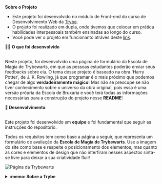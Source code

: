 <strong> Sobre o Projeto </strong>
 - Este projeto foi desenvolvido no módulo de Front-end do curso de Desenvolvimento Web da [Trybe](https://ajuda.betrybe.com/hc/pt-br/articles/360056299454-O-que-%C3%A9-a-Trybe-).
 - O projeto foi realizado em dupla, onde tivemos que colocar em prática habilidades interpessoais também ensinadas ao longo do curso.
 - Você pode ver o projeto em funcionanto atráves deste [link](https://trybe-warts-five.vercel.app/).

 <summary><strong>🧑‍💻 O que foi desenvolvido</strong></summary><br />

Neste projeto, foi desenvolvido uma página de formulário da Escola de Magia de Trybewarts, em que as pessoas estudantes poderão enviar seus feedbacks sobre ela. O tema desse projeto é baseado na obra 'Harry Potter', de J. K. Rowling, já que programar é o mais próximo que podemos chegar de algo **verdadeiramente mágico**! Mas não se preocupe se não tiver conhecimento sobre o universo da obra original, pois essa é uma versão própria da Escola de Bruxaria e você terá todas as informações necessárias para a construção do projeto nesse **README**!

  <summary><strong>🏪 Desenvolvimento </strong></summary><br />

Este projeto foi desenvolvido em **equipe** e foi fundamental que seguir as instruções do repositório.

Todos os requisitos tem como base a página a seguir, que representa um formulário de avaliação da **Escola de Magia de Trybewarts**. Use a imagem do site como base e respeite o posicionamento dos elementos, mas quanto às cores e elementos de design que não interfiram nesses aspectos sinta-se livre para deixar a sua criatividade fluir!

![Página da Trybewarts](./pagina-principal.png)


<details> 
  <summary><strong>:memo: Sobre a Trybe</strong></summary><br />

 - A trybe é uma escola de desenvolvimento web que possui comprometimento genuíno com o sucesso profissional dos estudantes.  Com metodologia ativa e  currículo construído junto com o mercado, possibilitam que mais de 90%  das pessoas formadas trabalhem com tecnologia
Tem um ensino de alta qualidade, onde o currículo e atividades foram desenhados para que as pessoas estudantes tenham a melhor experiência de ensino e, de fato, aprendam as habilidades e competências necessárias para trabalhar.

 - São mais de 1500 horas de formação distribuídas entre estudo de conteúdo, aulas ao vivo, projetos individuais, em grupo e desenvolvimento de habilidades socioemocionais, pois para que se construa uma carreira de sucesso, é preciso mais que capacidade técnica.



</details>
